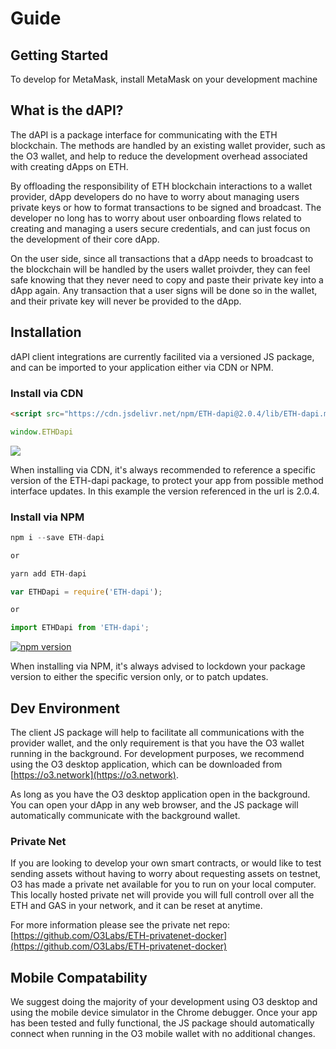 # Guide
## Getting Started
To develop for MetaMask, install MetaMask on your development machine
## What is the dAPI?

The dAPI is a package interface for communicating with the ETH blockchain. The methods are handled by an existing wallet provider, such as the O3 wallet, and help to reduce the development overhead associated with creating dApps on ETH.

By offloading the responsibility of ETH blockchain interactions to a wallet provider, dApp developers do no have to worry about managing users private keys or how to format transactions to be signed and broadcast. The developer no long has to worry about user onboarding flows related to creating and managing a users secure credentials, and can just focus on the development of their core dApp.

On the user side, since all transactions that a dApp needs to broadcast to the blockchain will be handled by the users wallet proivder, they can feel safe knowing that they never need to copy and paste their private key into a dApp again. Any transaction that a user signs will be done so in the wallet, and their private key will never be provided to the dApp.

## Installation

dAPI client integrations are currently facilited via a versioned JS package, and can be imported to your application either via CDN or NPM.

### Install via CDN

```html
<script src="https://cdn.jsdelivr.net/npm/ETH-dapi@2.0.4/lib/ETH-dapi.min.js"></script>
```
```typescript
window.ETHDapi
```

[![](https://data.jsdelivr.com/v1/package/npm/ETH-dapi/badge)](https://www.jsdelivr.com/package/npm/ETH-dapi)

When installing via CDN, it's always recommended to reference a specific version of the ETH-dapi package, to protect your app from possible method interface updates. In this example the version referenced in the url is 2.0.4.


### Install via NPM

```typescript
npm i --save ETH-dapi

or

yarn add ETH-dapi
```

```typescript
var ETHDapi = require('ETH-dapi');

or

import ETHDapi from 'ETH-dapi';
```

[![npm version](https://badge.fury.io/js/ETH-dapi.svg)](https://badge.fury.io/js/ETH-dapi)

When installing via NPM, it's always advised to lockdown your package version to either the specific version only, or to patch updates.


## Dev Environment

The client JS package will help to facilitate all communications with the provider wallet, and the only requirement is that you have the O3 wallet running in the background. For development purposes, we recommend using the O3 desktop application, which can be downloaded from [https://o3.network](https://o3.network).

As long as you have the O3 desktop application open in the background. You can open your dApp in any web browser, and the JS package will automatically communicate with the background wallet.

### Private Net

If you are looking to develop your own smart contracts, or would like to test sending assets without having to worry about requesting assets on testnet, O3 has made a private net available for you to run on your local computer. This locally hosted private net will provide you will full controll over all the ETH and GAS in your network, and it can be reset at anytime.

For more information please see the private net repo:
[https://github.com/O3Labs/ETH-privatenet-docker](https://github.com/O3Labs/ETH-privatenet-docker)

## Mobile Compatability

We suggest doing the majority of your development using O3 desktop and using the mobile device simulator in the Chrome debugger. Once your app has been tested and fully functional, the JS package should automatically connect when running in the O3 mobile wallet with no additional changes.
